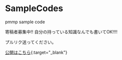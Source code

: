# SampleCodes
pmmp sample code

 寄稿者募集中!! 自分の持っている知識なんでも書いてOK!!!!

プルリク送ってください。

[公開はこちら](https://soradore.github.io/SampleCodes){:target="_blank"}
